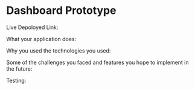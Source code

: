 # Dashboard Prototype

Live Depoloyed Link: 

What your application does:

Why you used the technologies you used:

Some of the challenges you faced and features you hope to implement in the future:

Testing: 
